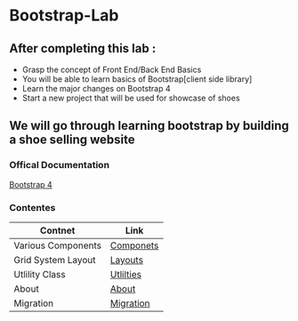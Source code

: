 # Bootstrap-Lab

## After completing this lab : 
* Grasp the concept of Front End/Back End Basics 
* You will be able to learn basics of Bootstrap[client side library]
* Learn the major changes  on Bootstrap 4 
* Start a new project that  will be used for showcase of shoes 
## We will go through learning bootstrap  by building a shoe selling website 


### Offical Documentation 

[Bootstrap 4](https://getbootstrap.com/docs/4.5/getting-started/introduction/) 


### Contentes 
Contnet  | Link 
------------ | -------------
Various Components | [Componets ](https://getbootstrap.com/docs/4.5/components/alerts/) 
Grid System Layout | [Layouts ](https://getbootstrap.com/docs/4.5/layout/overview/) 
Utlility Class | [Utlilties ](https://getbootstrap.com/docs/4.5/utilities/borders/) 
About| [About ](https://getbootstrap.com/docs/4.5/about/overview/) 
Migration | [Migration ](https://getbootstrap.com/docs/4.5/migration/) 


 

